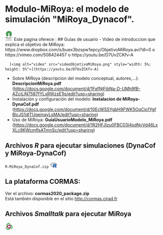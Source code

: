 # Modulo-MiRoya: el modelo de simulación "MiRoya_Dynacof".

<img alt="openSource" src="openSource.png" style="width: 5%; height: 5%">
Este pagina oferece :
## Guías de usuario
  - Video de introduccion que explica el objetivo de MiRoya: 
      https://www.dropbox.com/s/buex3bzspw1epcy/ObjetivoMiRoya.avi?dl=0           o  
      https://vimeo.com/508424457                                                 o  
      https://youtu.be/D7UvZCKfv-A        
      
      [<img alt="video" src="videoObjetivoMiRoya.png" style="width: 5%; height: 5%">](https://youtu.be/D7UvZCKfv-A)
  - Sobre MiRoya (descripcion del modelo conceptual, autores,...): 
      **DescripcionMiRoya.pdf**
      (https://docs.google.com/document/d/1FqfNjFibNa-D-UMh9fB-AZciLiN7587fYLxRWzsE1Is/edit?usp=sharing) 
    <br>
  - Instalación y configuración del modelo: 
      **Instalacion de MiRoya-DynaCof.pdf**
      (https://docs.google.com/document/d/10EcWSSYgbH9FWK5OqCio1YgfBlcJS1dITUgemayLsMA/edit?usp=sharing) 
    <br>
  - Uso de MiRoya: 
    **GuíaUsuarioModelo_MiRoya.pdf**
      (https://docs.google.com/document/d/1R2HFJIzu0FBC03I4sdNyVd46LxXLc9KWcmflsATmnSc/edit?usp=sharing)
      
## Archivos *R* para ejecutar simulaciones (DynaCof y MiRoya-DynaCof)

`R-MiRoya_DynaCof.zip`  <img alt="R" src="R.png" style="width: 5%; height: 5%">


## La plataforma CORMAS: 

  Ver el archivo: **cormas2020_package.zip** 
    <br>
  Está también disponible en el sitio http://cormas.cirad.fr 
    <br>
## Archivos *Smalltalk* para ejecutar MiRoya
<img alt="Smalltalk" src="cormas.png" style="width: 5%; height: 5%">
